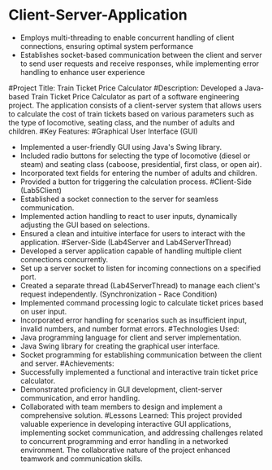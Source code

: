 # Client-Server-Application

- Employs multi-threading to enable concurrent handling of client connections, ensuring optimal system performance
- Establishes socket-based communication between the client and server to send user requests and receive responses, while implementing error handling to enhance user experience

#Project Title: Train Ticket Price Calculator
#Description: Developed a Java-based Train Ticket Price Calculator as part of a software engineering project. The application consists of a client-server system that allows users to calculate the cost of train tickets based on various parameters such as the type of locomotive, seating class, and the number of adults and children.
#Key Features:
#Graphical User Interface (GUI)
  - Implemented a user-friendly GUI using Java's Swing library.
  - Included radio buttons for selecting the type of locomotive (diesel or steam) and seating class (caboose, presidential, first class, or open air).
  - Incorporated text fields for entering the number of adults and children.
  - Provided a button for triggering the calculation process.
#Client-Side (Lab5Client)
  - Established a socket connection to the server for seamless communication.
  - Implemented action handling to react to user inputs, dynamically adjusting the GUI based on selections.
  - Ensured a clean and intuitive interface for users to interact with the application.
#Server-Side (Lab4Server and Lab4ServerThread)
  - Developed a server application capable of handling multiple client connections concurrently.
  - Set up a server socket to listen for incoming connections on a specified port.
  - Created a separate thread (Lab4ServerThread) to manage each client's request independently. (Synchronization - Race Condition)
  - Implemented command processing logic to calculate ticket prices based on user input.
  - Incorporated error handling for scenarios such as insufficient input, invalid numbers, and number format errors.
#Technologies Used:
  - Java programming language for client and server implementation.
  - Java Swing library for creating the graphical user interface.
  - Socket programming for establishing communication between the client and server.
#Achievements:
  - Successfully implemented a functional and interactive train ticket price calculator.
  - Demonstrated proficiency in GUI development, client-server communication, and error handling.
  - Collaborated with team members to design and implement a comprehensive solution.
#Lessons Learned: This project provided valuable experience in developing interactive GUI applications, implementing socket communication, and addressing challenges related to concurrent programming and error handling in a networked environment. The collaborative nature of the project enhanced teamwork and communication skills.

